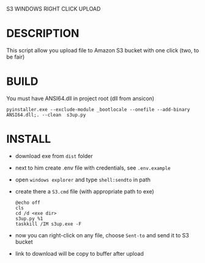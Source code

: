 S3 WINDOWS RIGHT CLICK UPLOAD

DESCRIPTION
======================

This script allow you upload file to Amazon S3 bucket with one click (two, to be fair)


BUILD
========================

You must have ANSI64.dll in project root (dll from ansicon)

    pyinstaller.exe --exclude-module _bootlocale --onefile --add-binary ANSI64.dll;. --clean  s3up.py

INSTALL
========================

- download exe from `dist` folder
- next to him create .env file with credentials, see `.env.example`
- open `windows explorer` and type `shell:sendto` in path
- create there a `S3.cmd` file (with appropriate path to exe)

      @echo off
      cls
      cd /d <exe dir>
      s3up.py %1
      taskkill /IM s3up.exe -F
    
- now you can right-click on any file, choose `Sent-to` and send it to S3 bucket
- link to download will be copy to buffer after upload